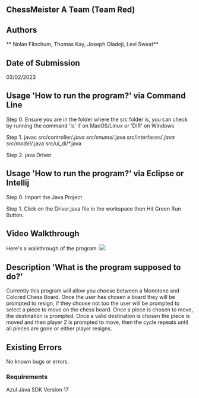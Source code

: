 ## ChessMeister A Team (Team Red)


## Authors
** Nolan Flinchum, Thomas Kay, Joseph Oladeji, Levi Sweat**


## Date of Submission
03/02/2023


## Usage 'How to run the program?' via Command Line

Step 0. Ensure you are in the folder where the src folder is, you can check by running the command
'ls' if on MacOS/Linux or 'DIR' on Windows 

Step 1. javac src/controller/*.java src/enums/*.java src/interfaces/*.java src/model/*.java src/ui_di/*.java

Step 2. java Driver


## Usage 'How to run the program?' via Eclipse or Intellij

Step 0. Import the Java Project

Step 1. Click on the Driver.java file in the workspace then Hit Green Run Button.

## Video Walkthrough
Here's a walkthrough of the program:
<img src='https://i.gyazo.com/ac5503a22e7d2aa182bfe3d02709ef00.mp4'/>



## Description 'What is the program supposed to do?'
Currently this program will allow you choose between a Monotone and Colored Chess Board.
Once the user has chosen a board they will be prompted to resign, if they choose not too
the user will be prompted to select a piece to move on the chess board. Once a piece is 
chosen to move, the destination is prompted. Once a valid destination is chosen the piece
is moved and then player 2 is prompted to move, then the cycle repeats until all pieces are
gone or either player resigns.


## Existing Errors
No known bugs or errors.


### Requirements
Azul Java SDK Version 17
